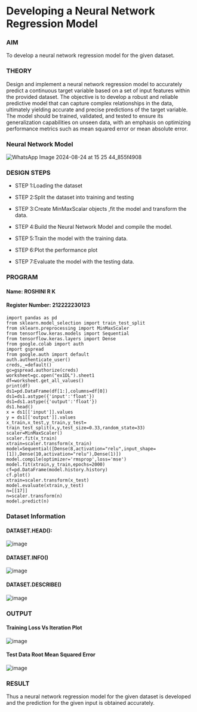 # Developing a Neural Network Regression Model

### AIM

To develop a neural network regression model for the given dataset.

### THEORY

Design and implement a neural network regression model to accurately predict a continuous target variable based on a set of input features within the provided dataset. The objective is to develop a robust and reliable predictive model that can capture complex relationships in the data, ultimately yielding accurate and precise predictions of the target variable. The model should be trained, validated, and tested to ensure its generalization capabilities on unseen data, with an emphasis on optimizing performance metrics such as mean squared error or mean absolute error.

### Neural Network Model

![WhatsApp Image 2024-08-24 at 15 25 44_855f4908](https://github.com/user-attachments/assets/f608dfb6-59c2-4278-8e09-7281027e2939)


### DESIGN STEPS

- STEP 1:Loading the dataset
  
- STEP 2:Split the dataset into training and testing
  
- STEP 3:Create MinMaxScalar objects ,fit the model and transform the data.
  
- STEP 4:Build the Neural Network Model and compile the model.
  
- STEP 5:Train the model with the training data.
  
- STEP 6:Plot the performance plot
  
- STEP 7:Evaluate the model with the testing data.

### PROGRAM

#### Name: ROSHINI R K
#### Register Number: 212222230123

```
import pandas as pd
from sklearn.model_selection import train_test_split
from sklearn.preprocessing import MinMaxScaler
from tensorflow.keras.models import Sequential
from tensorflow.keras.layers import Dense
from google.colab import auth
import gspread
from google.auth import default
auth.authenticate_user()
creds,_=default()
gc=gspread.authorize(creds)
worksheet=gc.open("ex1DL").sheet1
df=worksheet.get_all_values()
print(df)
ds1=pd.DataFrame(df[1:],columns=df[0])
ds1=ds1.astype({'input':'float'})
ds1=ds1.astype({'output':'float'})
ds1.head()
x = ds1[['input']].values
y = ds1[['output']].values
x_train,x_test,y_train,y_test= train_test_split(x,y,test_size=0.33,random_state=33)
scaler=MinMaxScaler()
scaler.fit(x_train)
xtrain=scaler.transform(x_train)
model=Sequential([Dense(8,activation="relu",input_shape=[1]),Dense(10,activation="relu"),Dense(1)])
model.compile(optimizer='rmsprop',loss='mse')
model.fit(xtrain,y_train,epochs=2000)
cf=pd.DataFrame(model.history.history)
cf.plot()
xtrain=scaler.transform(x_test)
model.evaluate(xtrain,y_test)
n=[[17]]
n=scaler.transform(n)
model.predict(n)
```
### Dataset Information

#### DATASET.HEAD():
![image](https://github.com/user-attachments/assets/a7d1d93c-943c-434d-ab0f-12ab5ff50f28)
#### DATASET.INFO()
![image](https://github.com/user-attachments/assets/9a11303d-19df-47d9-9ebc-4eb59b14ea47)
#### DATASET.DESCRIBE()
![image](https://github.com/user-attachments/assets/38f7852f-bbc7-4ebd-b1a9-d398f7eb7f39)

### OUTPUT

#### Training Loss Vs Iteration Plot
![image](https://github.com/user-attachments/assets/962afafc-c381-4d47-8da0-f522b12f4f94)


#### Test Data Root Mean Squared Error 
![image](https://github.com/user-attachments/assets/ee571a1c-fc4c-4939-8357-e711aaa1eab5)

### RESULT
Thus a neural network regression model for the given dataset is developed and the prediction for the given input is obtained accurately.
